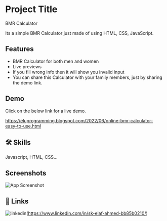 
# Project Title
BMR Calculator 

Its a simple BMR Calculator just made of using HTML, CSS, JavaScript.



## Features

- BMR Calculator for both men and women
- Live previews
- If you fill wrong info then it will show you invalid input
- You can share this Calculator with your family members, just by sharing the demo link.


## Demo

Click on the below link for a live demo.

https://eluprogramming.blogspot.com/2022/06/online-bmr-calculator-easy-to-use.html


## 🛠 Skills
Javascript, HTML, CSS...


## Screenshots

![App Screenshot](https://user-images.githubusercontent.com/85642896/175947002-7cdfaa22-efb6-49c4-8af6-da573f7ffd50.png)


## 🔗 Links

![linkedin](https://img.shields.io/badge/linkedin-0A66C2?style=for-the-badge&logo=linkedin&logoColor=white)(https://www.linkedin.com/in/sk-elaf-ahmed-bb85b0210/)



